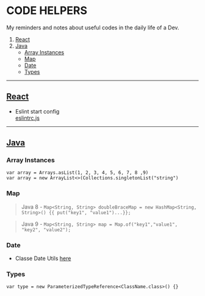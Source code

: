 # CODE HELPERS

My reminders and notes about useful codes in the daily life of a Dev.

1. [React](#React)
2. [Java](#Java)
    - [Array Instances](#array-instances)
    - [Map](#map)
    - [Date](#date)
    - [Types](#types)

---

## [React](#React)

- Eslint start config <br>
  [eslintrc.js](https://github.com/matheusicaro/helpers/blob/master/code/react/eslintrc.js)

---

## [Java](#Java)

### Array Instances

`var array = Arrays.asList(1, 2, 3, 4, 5, 6, 7, 8 ,9)`<br>
`var array = new ArrayList<>(Collections.singletonList("string")`

### Map

> Java 8 - `Map<String, String> doubleBraceMap = new HashMap<String, String>() {{ put("key1", "value1")...}};`<br>

> Java 9 - `Map<String, String> map = Map.of("key1","value1", "key2", "value2");`

### Date

- Classe Date Utils [here](https://github.com/matheusicaro/helpers/blob/master/code/java/DateUtils.java)

### Types

`var type = new ParameterizedTypeReference<ClassName.class>() {}`

